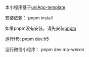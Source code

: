 本小程序基于[uniApp-template](https://github.com/CalmHarbin/uniApp-template)

安装依赖：
pnpm install

如果pnpm没有安装，请先安装[pnpm](https://www.pnpm.cn/installation)

运行H5:
pnpm dev:h5

运行微信小程序：
pnpm dev:mp-weixin
